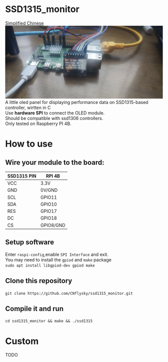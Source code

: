 # SSD1315_monitor
[Simplified Chinese](https://github.com/CNflysky/ssd1315_monitor/blob/main/README_zh.md)
![demo](https://github.com/CNflysky/ssd1315_monitor/blob/30b27b2acf07eabf27873023a94d65e6d676ec41/IMG_20210726_133237_1.jpg)
A little oled panel for displaying performance data on SSD1315-based controller, wirtten in C  
Use **hardware SPI** to connect the OLED module.  
Should be compatible with ssd1306 controllers.  
Only tested on Raspberry PI 4B.
# How to use
## Wire your module to the board:  
| SSD1315 PIN | RPI 4B |
| - | - |
| VCC | 3.3V |
| GND | 0V/GND |
| SCL | GPIO11 |
| SDA | GPIO10 |
| RES | GPIO17 |
| DC | GPIO18 |
| CS | GPIO8/GND |
## Setup software
Enter `raspi-config`,enable `SPI Interface` and exit.  
You may need to install the `gpiod` and `make` package  
`sudo apt install libgpiod-dev gpiod make`  
## Clone this repository  
`git clone https://github.com/CNflysky/ssd1315_monitor.git`  
## Compile it and run  
`cd ssd1315_monitor && make && ./ssd1315`

# Custom
TODO  

